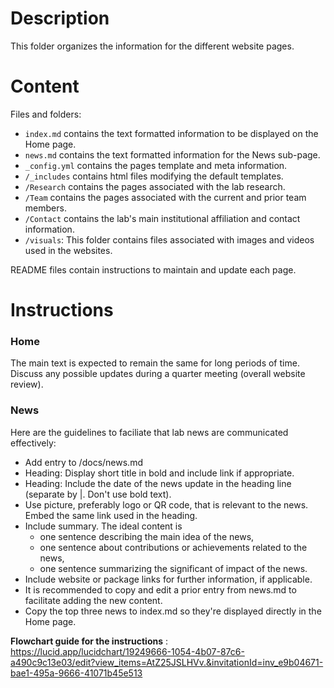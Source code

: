 # Description
This folder organizes the information for the different website pages.

# Content
Files and folders:
+ `index.md` contains the text formatted information to be displayed on the Home page.
+ `news.md` contains the text formatted information for the News sub-page.
+ `_config.yml` contains the pages template and meta information.
+ `/_includes` contains html files modifying the default templates.
+ `/Research` contains the pages associated with the lab research.
+ `/Team` contains the pages associated with the current and prior team members.
+ `/Contact` contains the lab's main institutional affiliation and contact information.
+ `/visuals`: This folder contains files associated with images and videos used in the websites.

README files contain instructions to maintain and update each page.

# Instructions

### Home
The main text is expected to remain the same for long periods of time. Discuss any possible updates during a quarter meeting (overall website review).

### News
Here are the guidelines to faciliate that lab news are communicated effectively:
+ Add entry to /docs/news.md
+ Heading: Display short title in bold and include link if appropriate.
+ Heading: Include the date of the news update in the heading line (separate by |. Don't use bold text).
+ Use picture, preferably logo or QR code, that is relevant to the news. Embed the same link used in the heading.
+ Include summary. The ideal content is
  + one sentence describing the main idea of the news,
  + one sentence about contributions or achievements related to the news,
  + one sentence summarizing the significant of impact of the news.
+ Include website or package links for further information, if applicable.
+ It is recommended to copy and edit a prior entry from news.md to facilitate adding the new content.
+ Copy the top three news to index.md so they're displayed directly in the Home page.

**Flowchart guide for the instructions** :
https://lucid.app/lucidchart/19249666-1054-4b07-87c6-a490c9c13e03/edit?view_items=AtZ25JSLHVv.&invitationId=inv_e9b04671-bae1-495a-9666-41071b45e513



